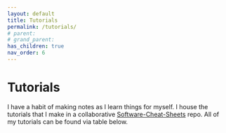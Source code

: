 ```yaml
---
layout: default
title: Tutorials
permalink: /tutorials/
# parent: 
# grand_parent: 
has_children: true
nav_order: 6
---
```


# Tutorials
I have a habit of making notes as I learn things for myself. I house the tutorials that I make in a collaborative [Software-Cheat-Sheets](https://github.com/sirpaulmcd/Software-Cheat-Sheets) repo. All of my tutorials can be found via table below.